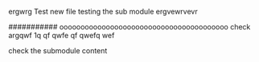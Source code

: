 ergwrg
Test
new file
testing the sub module
 ergvewrvevr


########### oooooooooooooooooooooooooooooooooooooooo
check
argqwf   1q  qf qwfe  qf  qwefq wef


check the submodule content
